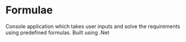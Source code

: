 # Formulae

Console application which takes user inputs and solve the requirements using predefined formulas. Built using .Net
